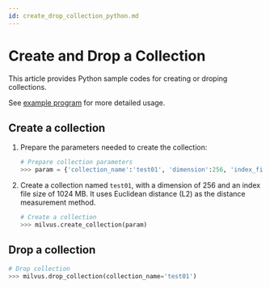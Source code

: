```yaml
---
id: create_drop_collection_python.md
---
```


# Create and Drop a Collection

This article provides Python sample codes for creating or droping collections.

<div class="alert note">
See <a href="https://github.com/milvus-io/pymilvus/tree/master/examples">example program</a> for more detailed usage.
</div>

## Create a collection

1. Prepare the parameters needed to create the collection:

   ```python
   # Prepare collection parameters
   >>> param = {'collection_name':'test01', 'dimension':256, 'index_file_size':1024, 'metric_type':MetricType.L2}
   ```

2. Create a collection named `test01`, with a dimension of 256 and an index file size of 1024 MB. It uses Euclidean distance (L2) as the distance measurement method.

   ```python
   # Create a collection
   >>> milvus.create_collection(param)
   ```


## Drop a collection

```python
# Drop collection
>>> milvus.drop_collection(collection_name='test01')
```